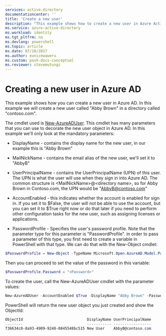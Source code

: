 ```yaml
---
services: active-directory
documentationcenter: ''
title: 'Create a new user'
description: "This example shows how to create a new user in Azure Active Directory. The cmdlet used is [New-AzureADUser]()."
ms.service: azure-active-directory
ms.workload: identity
ms.tgt_pltfrm: na
ms.devlang: powershell
ms.topic: article
ms.date: 07/10/2017
ms.author: eunicewaweru
ms.custom: posh-docs-conceptual
ms.reviewer: stevemutungi
---
```

# Creating a new user in Azure AD

This example shows how you can create a new user in Azure AD. In this example we will create a new user called "Abby Brown" in a directory called "contoso.com".

The cmdlet used is [New-AzureADUser](). This cmdlet has many parameters that you can use to decorate the new user object in Azure AD. In this example we'll only look at the mandatory parameters:
 
+ DisplayName - contains the display name for the new user, in our example this is "Abby Brown"
+ MailNickName - contains the email alias of the new user, we'll set it to "AbbyB"
+ UserPrincipalName - contains the UserPrincipalName (UPN) of this user. The UPN is what the user will use when they sign in into Azure AD. The common structure is \<MailNickName\>@\<directory name\>, so for Abby Brown in Contoso.com, the UPN would be "AbbyB@contoso.com"
+ AccountEnabled - this indicates whether the account is enabled for sign in. If you set it to $False, the user will not be able to use the account, but you can set it to $True right now or do that later if you need to perform other configuration tasks for the new user, such as assigning licenses or applications.

+ PasswordProfile - Specifies the user's password profile. Note that the parameter type for this parameter is "PasswordProfile". in order to pass a parameter of this type, you first need to create a variable in PowerShell with that type. We can do that with the New-Object cmdlet:

```powershell 
$PasswordProfile = New-Object -TypeName Microsoft.Open.AzureAD.Model.PasswordProfile
```

Then you can proceed to set the value of the password in this variable:

``` powershell 
$PasswordProfile.Password = "<Password>"
```

To create the user, call the New-AzureADUser cmdlet with the parameter values:

```powershell 
New-AzureADUser -AccountEnabled $True -DisplayName "Abby Brown" -PasswordProfile $PasswordProfile -MailNickName "AbbyB" -UserPrincipalName "AbbyB@contoso.com"
```

PowerShell will return the new user object you just created and show the ObjectId:

```powershell 
ObjectId                             DisplayName UserPrincipalName                 UserType
--------                             ----------- -----------------                 --------
f36634c8-8a93-4909-9248-0845548bc515 New User    AbbyB@contoso.com                 Member

```
